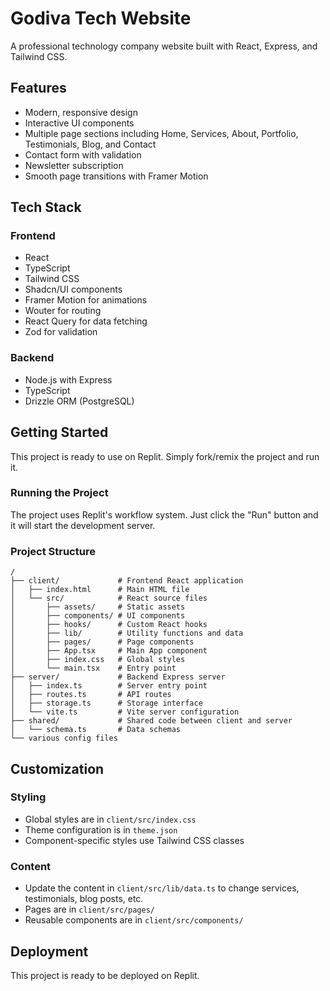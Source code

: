 # Godiva Tech Website

A professional technology company website built with React, Express, and Tailwind CSS.

## Features

- Modern, responsive design
- Interactive UI components
- Multiple page sections including Home, Services, About, Portfolio, Testimonials, Blog, and Contact
- Contact form with validation
- Newsletter subscription
- Smooth page transitions with Framer Motion

## Tech Stack

### Frontend
- React
- TypeScript
- Tailwind CSS
- Shadcn/UI components
- Framer Motion for animations
- Wouter for routing
- React Query for data fetching
- Zod for validation

### Backend
- Node.js with Express
- TypeScript
- Drizzle ORM (PostgreSQL)

## Getting Started

This project is ready to use on Replit. Simply fork/remix the project and run it.

### Running the Project

The project uses Replit's workflow system. Just click the "Run" button and it will start the development server.

### Project Structure

```
/
├── client/             # Frontend React application
│   ├── index.html      # Main HTML file
│   └── src/            # React source files
│       ├── assets/     # Static assets
│       ├── components/ # UI components
│       ├── hooks/      # Custom React hooks
│       ├── lib/        # Utility functions and data
│       ├── pages/      # Page components
│       ├── App.tsx     # Main App component
│       ├── index.css   # Global styles
│       └── main.tsx    # Entry point
├── server/             # Backend Express server
│   ├── index.ts        # Server entry point
│   ├── routes.ts       # API routes
│   ├── storage.ts      # Storage interface
│   └── vite.ts         # Vite server configuration
├── shared/             # Shared code between client and server
│   └── schema.ts       # Data schemas
└── various config files
```

## Customization

### Styling

- Global styles are in `client/src/index.css`
- Theme configuration is in `theme.json`
- Component-specific styles use Tailwind CSS classes

### Content

- Update the content in `client/src/lib/data.ts` to change services, testimonials, blog posts, etc.
- Pages are in `client/src/pages/`
- Reusable components are in `client/src/components/`

## Deployment

This project is ready to be deployed on Replit.